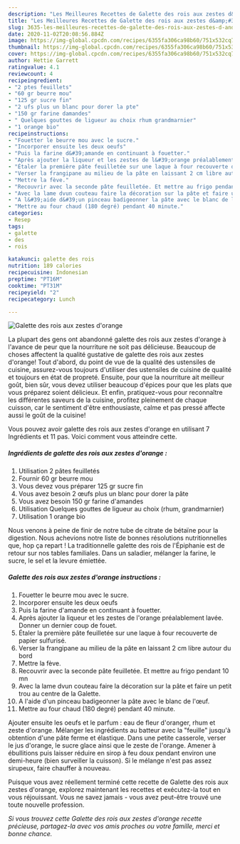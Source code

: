 ```yaml
---
description: "Les Meilleures Recettes de Galette des rois aux zestes d&amp;#39;orange"
title: "Les Meilleures Recettes de Galette des rois aux zestes d&amp;#39;orange"
slug: 3635-les-meilleures-recettes-de-galette-des-rois-aux-zestes-d-and-39-orange
date: 2020-11-02T20:08:56.884Z
image: https://img-global.cpcdn.com/recipes/6355fa306ca98b60/751x532cq70/galette-des-rois-aux-zestes-dorange-photo-principale-de-la-recette.jpg
thumbnail: https://img-global.cpcdn.com/recipes/6355fa306ca98b60/751x532cq70/galette-des-rois-aux-zestes-dorange-photo-principale-de-la-recette.jpg
cover: https://img-global.cpcdn.com/recipes/6355fa306ca98b60/751x532cq70/galette-des-rois-aux-zestes-dorange-photo-principale-de-la-recette.jpg
author: Hettie Garrett
ratingvalue: 4.1
reviewcount: 4
recipeingredient:
- "2 ptes feuillets"
- "60 gr beurre mou"
- "125 gr sucre fin"
- "2 ufs plus un blanc pour dorer la pte"
- "150 gr farine damandes"
- " Quelques gouttes de ligueur au choix rhum grandmarnier"
- "1 orange bio"
recipeinstructions:
- "Fouetter le beurre mou avec le sucre."
- "Incorporer ensuite les deux oeufs"
- "Puis la farine d&#39;amande en continuant à fouetter."
- "Après ajouter la liqueur et les zestes de l&#39;orange préalablement lavée. Donner un dernier coup de fouet."
- "Étaler la première pâte feuilletée sur une laque à four recouverte de papier sulfurisé."
- "Verser la frangipane au milieu de la pâte en laissant 2 cm libre autour du bord"
- "Mettre la fève."
- "Recouvrir avec la seconde pâte feuilletée. Et mettre au frigo pendant 10 mn"
- "Avec la lame dvun couteau faire la décoration sur la pâte et faire un petit trou au centre de la Galette."
- "A l&#39;aide d&#39;un pinceau badigeonner la pâte avec le blanc de l&#39;œuf."
- "Mettre au four chaud (180 degré) pendant 40 minute."
categories:
- Resep
tags:
- galette
- des
- rois

katakunci: galette des rois 
nutrition: 189 calories
recipecuisine: Indonesian
preptime: "PT16M"
cooktime: "PT31M"
recipeyield: "2"
recipecategory: Lunch

---
```



![Galette des rois aux zestes d&#39;orange](https://img-global.cpcdn.com/recipes/6355fa306ca98b60/751x532cq70/galette-des-rois-aux-zestes-dorange-photo-principale-de-la-recette.jpg)

La plupart des gens ont abandonné galette des rois aux zestes d&#39;orange à l'avance de peur que la nourriture ne soit pas délicieuse. Beaucoup de choses affectent la qualité gustative de galette des rois aux zestes d&#39;orange! Tout d'abord, du point de vue de la qualité des ustensiles de cuisine, assurez-vous toujours d'utiliser des ustensiles de cuisine de qualité et toujours en état de propreté. Ensuite, pour que la nourriture ait meilleur goût, bien sûr, vous devez utiliser beaucoup d'épices pour que les plats que vous préparez soient délicieux. Et enfin, pratiquez-vous pour reconnaître les différentes saveurs de la cuisine, profitez pleinement de chaque cuisson, car le sentiment d'être enthousiaste, calme et pas pressé affecte aussi le goût de la cuisine!

<!--inarticleads1-->

Vous pouvez avoir galette des rois aux zestes d&#39;orange en utilisant 7 Ingrédients et 11 pas. Voici comment vous atteindre cette.

##### Ingrédients de galette des rois aux zestes d&#39;orange :

1. Utilisation 2 pâtes feuilletés
1. Fournir 60 gr beurre mou
1. Vous devez vous préparer 125 gr sucre fin
1. Vous avez besoin 2 œufs plus un blanc pour dorer la pâte
1. Vous avez besoin 150 gr farine d&#39;amandes
1. Utilisation  Quelques gouttes de ligueur au choix (rhum, grandmarnier)
1. Utilisation 1 orange bio


Nous venons à peine de finir de notre tube de citrate de bétaïne pour la digestion. Nous achevions notre liste de bonnes résolutions nutritionnelles que, hop ça repart ! La traditionnelle galette des rois de l&#39;Épiphanie est de retour sur nos tables familiales. Dans un saladier, mélanger la farine, le sucre, le sel et la levure émiettée. 

<!--inarticleads2-->

##### Galette des rois aux zestes d&#39;orange instructions :

1. Fouetter le beurre mou avec le sucre.
1. Incorporer ensuite les deux oeufs
1. Puis la farine d&#39;amande en continuant à fouetter.
1. Après ajouter la liqueur et les zestes de l&#39;orange préalablement lavée. Donner un dernier coup de fouet.
1. Étaler la première pâte feuilletée sur une laque à four recouverte de papier sulfurisé.
1. Verser la frangipane au milieu de la pâte en laissant 2 cm libre autour du bord
1. Mettre la fève.
1. Recouvrir avec la seconde pâte feuilletée. Et mettre au frigo pendant 10 mn
1. Avec la lame dvun couteau faire la décoration sur la pâte et faire un petit trou au centre de la Galette.
1. A l&#39;aide d&#39;un pinceau badigeonner la pâte avec le blanc de l&#39;œuf.
1. Mettre au four chaud (180 degré) pendant 40 minute.


Ajouter ensuite les oeufs et le parfum : eau de fleur d&#39;oranger, rhum et zeste d&#39;orange. Mélanger les ingrédients au batteur avec la &#34;feuille&#34; jusqu&#39;à obtention d&#39;une pâte ferme et élastique. Dans une petite casserole, verser le jus d&#39;orange, le sucre glace ainsi que le zeste de l&#39;orange. Amener à ébullitions puis laisser réduire en sirop à feu doux pendant environ une demi-heure (bien surveiller la cuisson). Si le mélange n&#39;est pas assez sirupeux, faire chauffer à nouveau. 

<!--inarticleads1-->

<p>
Puisque vous avez réellement terminé cette recette de Galette des rois aux zestes d&#39;orange, explorez maintenant les recettes et exécutez-la tout en vous réjouissant. Vous ne savez jamais - vous avez peut-être trouvé une toute nouvelle profession.
</p>

<p>
<i>Si vous trouvez cette Galette des rois aux zestes d&#39;orange recette précieuse, partagez-la avec vos amis proches ou votre famille, merci et bonne chance.</i>
</p>
